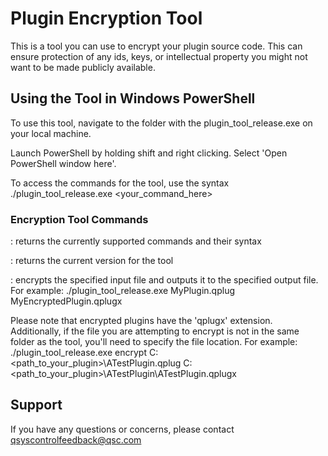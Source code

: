 # Plugin Encryption Tool

This is a tool you can use to encrypt your plugin source code. This can ensure protection of any ids, keys, or intellectual property you might not want to be made publicly available.

## Using the Tool in Windows PowerShell

To use this tool, navigate to the folder with the plugin_tool_release.exe on your local machine.

Launch PowerShell by holding shift and right clicking. Select 'Open PowerShell window here'.

To access the commands for the tool, use the syntax ./plugin_tool_release.exe <your_command_here>

### Encryption Tool Commands

<usage>   : returns the currently supported commands and their syntax

<version> : returns the current version for the tool

<encrypt> : encrypts the specified input file and outputs it to the specified output file. For example: ./plugin_tool_release.exe MyPlugin.qplug MyEncryptedPlugin.qplugx
  
Please note that encrypted plugins have the 'qplugx' extension. Additionally, if the file you are attempting to encrypt is not in the same folder as the tool, you'll need to specify the file location. For example: ./plugin_tool_release.exe encrypt C:\<path_to_your_plugin>\ATestPlugin.qplug C:\<path_to_your_plugin>\ATestPlugin\ATestPlugin.qplugx

## Support

If you have any questions or concerns, please contact qsyscontrolfeedback@qsc.com